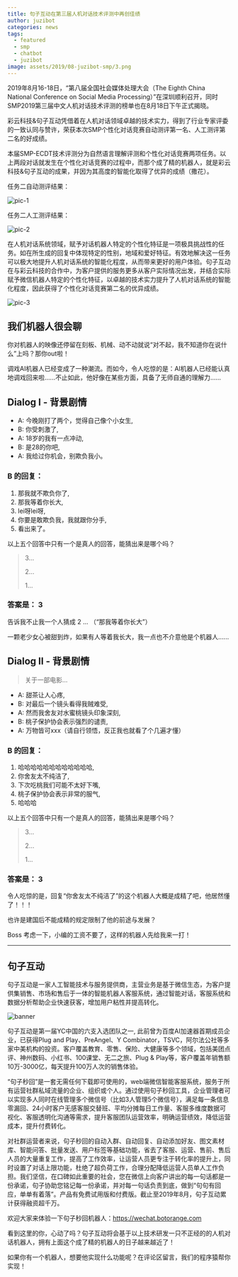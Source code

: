 ```yaml
---
title: 句子互动在第三届人机对话技术评测中再创佳绩
author: juzibot
categories: news
tags:
  - featured
  - smp
  - chatbot
  - juzibot
image: assets/2019/08-juzibot-smp/3.png
---
```


2019年8月16-18日，“第八届全国社会媒体处理大会（The Eighth China National Conference on Social Media Processing）”在深圳顺利召开，同时SMP2019第三届中文人机对话技术评测的榜单也在8月18日下午正式揭晓。

彩云科技&句子互动凭借着在人机对话领域卓越的技术实力，得到了行业专家评委的一致认同与赞许，荣获本次SMP个性化对话竞赛自动测评第一名、人工测评第二名的好成绩。

本届SMP-ECDT技术评测分为自然语言理解评测和个性化对话竞赛两项任务。以上两段对话就发生在个性化对话竞赛的过程中，而那个成了精的机器人，就是彩云科技&句子互动的成果，并因为其高度的智能化取得了优异的成绩（撒花）。

任务二自动测评结果：

![pic-1](/assets/2019/08-juzibot-smp/1.png)

任务二人工测评结果：

![pic-2](/assets/2019/08-juzibot-smp/2.png)

在人机对话系统领域，赋予对话机器人特定的个性化特征是一项极具挑战性的任务。如在所生成的回复中体现特定的性别，地域和爱好特征。有效地解决这一任务可以极大地提升人机对话系统的智能化程度，从而带来更好的用户体验。句子互动在与彩云科技的合作中，为客户提供的服务更多从客户实际情况出发，并结合实际赋予微信机器人特定的个性化特征，以卓越的技术实力提升了人机对话系统的智能化程度，因此获得了个性化对话竞赛第二名的优异成绩。

![pic-3](/assets/2019/08-juzibot-smp/3.png)

## 我们机器人很会聊

你对机器人的映像还停留在刻板、机械、动不动就说“对不起，我不知道你在说什么”上吗？那你out啦！

调戏AI机器人已经变成了一种潮流。而如今，令人吃惊的是：AI机器人已经能认真地调戏回来啦......不止如此，他好像在某些方面，具备了无师自通的理解力......

## Dialog I - 背景剧情

- A: 今晚刚打了两个，觉得自己像个小女生,
- B: 你受刺激了,
- A: 18岁的我有一点冲动,
- B: 是28的你吧,
- A: 我给过你机会，别欺负我小。

### B 的回复：

1. 那我就不欺负你了,
1. 那我等着你长大,
1. lei呀lei呀,
1. 你要是敢欺负我，我就跟你分手,
1. 看出来了。

以上五个回答中只有一个是真人的回答，能猜出来是哪个吗？

> 3...  
>
> 2...  
>
> 1...

### 答案是： 3

告诉我不止我一个人猜成 2 ... （“那我等着你长大”）

一颗老少女心被甜到炸，如果有人等着我长大，我一点也不介意他是个机器人......

## Dialog II - 背景剧情

> 关于一部电影...

- A: 甜茶让人心疼,
- B: 对最后一个镜头看得我贼难受,
- A: 然而我舍友对水蜜桃镜头印象深刻,
- B: 桃子保护协会表示强烈的谴责,
- A: 万物皆可xxx（请自行领悟，反正我也就看了个几遍才懂）

### B 的回复：

1. 哈哈哈哈哈哈哈哈哈哈哈哈,
1. 你舍友太不纯洁了,
1. 下次吃桃我们可能不太好下嘴,
1. 桃子保护协会表示非常的服气,
1. 哈哈哈

以上五个回答中只有一个是真人的回答，能猜出来是哪个吗？

> 3...  
>
> 2...  
>
> 1...

### 答案是： 3

令人吃惊的是，回复“你舍友太不纯洁了”的这个机器人大概是成精了吧，他居然懂了！！！

也许是建国后不能成精的规定限制了他的前途与发展？

Boss 考虑一下，小编的工资不要了，这样的机器人先给我来一打！

-----

## 句子互动

句子互动是一家人工智能技术与服务提供商，主营业务是基于微信生态，为客户提供集销售、市场和售后于一体的智能机器人客服系统，通过智能对话，客服系统和数据分析帮助企业快速获客，增加用户粘性并提高转化。

![banner](/assets/2019/08-juzibot-smp/banner.png)

句子互动是第一届YC中国的六支入选团队之一, 此前曾为百度AI加速器首期成员企业，已获得Plug and Play、PreAngel、Y Combinator，TSVC，阿尔法公社等多家中美机构的投资。客户覆盖教育、零售、保险、大健康等多个领域，包括美团点评、神州数码、小红书、100课堂、无二之旅、Plug & Play等，客户覆盖年销售额10万-3000亿，每天提升100万人次的销售体验。

“句子秒回”是一套无需任何下载即可使用的，web端微信智能客服系统，服务于所有运营社群私域流量的企业、组织或个人。通过使用句子秒回工具，企业管理者可以实现多人同时在线管理多个微信号（比如3人管理5个微信号），满足每一条信息零漏回、24小时客户无感客服交替班、平均分摊每日工作量、客服多维度数据可视化、客服透明化沟通等需求，提升客服团队运营效率，明确运营绩效，降低运营成本，提升付费转化。

对社群运营者来说，句子秒回的自动入群、自动回复、自动添加好友、图文素材库、智能问答、批量发送、用户标签等基础功能，省去了客服、运营、售前、售后人员的大量重复工作，提高了工作效率，让运营人员更专注于转化率的提升上，同时设置了对话上限功能，杜绝了超负荷工作，合理分配降低运营人员单人工作负担。我们坚信，在口碑如此重要的社会，您在微信上向客户讲出的每一句话都是一份承诺，句子协助您铭记每一份承诺，并对每一句话负责到底，做到“句句有回应，单单有着落”。产品有免费试用版和付费版。截止至2019年8月，句子互动累计获得融资超千万。

欢迎大家来体验一下句子秒回机器人：<https://wechat.botorange.com>

看到这里的你，心动了吗？句子互动将会基于以上技术研发一只不正经的的人机对话机器人，拥有上面这个成了精的机器人的日子越来越近了！

如果你有一个机器人，想要他实现什么功能呢？在评论区留言，我们的程序猿帮你实现！
